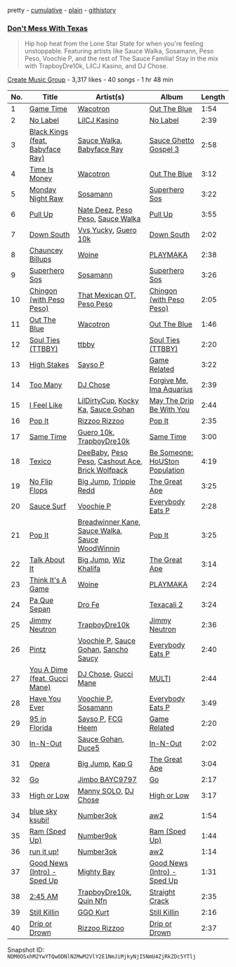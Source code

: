 pretty - [cumulative](/playlists/cumulative/1iiODxaiVpBp522dalIe9V.md) - [plain](/playlists/plain/1iiODxaiVpBp522dalIe9V) - [githistory](https://github.githistory.xyz/mackorone/spotify-playlist-archive/blob/main/playlists/plain/1iiODxaiVpBp522dalIe9V)

### [Don't Mess With Texas](https://open.spotify.com/playlist/1iiODxaiVpBp522dalIe9V)

> Hip hop heat from the Lone Star State for when you're feeling unstoppable\. Featuring artists like Sauce Walka, Sosamann, Peso Peso, Voochie P, and the rest of The Sauce Familia! Stay in the mix with TrapboyDre10k, LilCJ Kasino, and DJ Chose.

[Create Music Group](https://open.spotify.com/user/5yxhjtdh364nu3usltc4act75) - 3,317 likes - 40 songs - 1 hr 48 min

| No. | Title | Artist(s) | Album | Length |
|---|---|---|---|---|
| 1 | [Game Time](https://open.spotify.com/track/4VagGhSkdqMttrXhqpxSy0) | [Wacotron](https://open.spotify.com/artist/4CAL0nDGvLhUfQEpwSLnUz) | [Out The Blue](https://open.spotify.com/album/7JCHUjJqcigc9iu32GpJy8) | 1:54 |
| 2 | [No Label](https://open.spotify.com/track/0U3qrFMpocX46bGJZPicJf) | [LilCJ Kasino](https://open.spotify.com/artist/4pORMflJEUW1OYfNgiMLH5) | [No Label](https://open.spotify.com/album/6UmkpQ4VWNqYPWuJd92N4I) | 2:39 |
| 3 | [Black Kings \(feat\. Babyface Ray\)](https://open.spotify.com/track/7BDXoP9xT99ZCapXbLcshO) | [Sauce Walka](https://open.spotify.com/artist/42yf4QkiE9a252krn9OUCb), [Babyface Ray](https://open.spotify.com/artist/3zZ88AwlTwfCJkowsFCvLA) | [Sauce Ghetto Gospel 3](https://open.spotify.com/album/1aikrYpfT4vU9VKpGXspQV) | 2:58 |
| 4 | [Time Is Money](https://open.spotify.com/track/7qesrEPfIrEuZgIJzmkk7i) | [Wacotron](https://open.spotify.com/artist/4CAL0nDGvLhUfQEpwSLnUz) | [Out The Blue](https://open.spotify.com/album/7JCHUjJqcigc9iu32GpJy8) | 3:12 |
| 5 | [Monday Night Raw](https://open.spotify.com/track/1RdcF7eFvTHJjlSpqqaClh) | [Sosamann](https://open.spotify.com/artist/3Bj81IbILbuj2uEwWXMdXI) | [Superhero Sos](https://open.spotify.com/album/6ndKtEAg2SLWAhGd1GOZYo) | 3:22 |
| 6 | [Pull Up](https://open.spotify.com/track/4Du4F0KdBidyI0GJaudtEb) | [Nate Deez](https://open.spotify.com/artist/4Qk2WhFWVCQW9pHnBTX0Ja), [Peso Peso](https://open.spotify.com/artist/4sUMXGoB71qnOF7H691QGj), [Sauce Walka](https://open.spotify.com/artist/42yf4QkiE9a252krn9OUCb) | [Pull Up](https://open.spotify.com/album/3utIqumK5cEazsaMlLgnkf) | 3:55 |
| 7 | [Down South](https://open.spotify.com/track/3w1a7Fnntku3hkDnIJ0woV) | [Vvs Yucky](https://open.spotify.com/artist/2d0CxPqROy1x3IWobV81eP), [Guero 10k](https://open.spotify.com/artist/4L2hh6znwtTZtkmX0TmiUJ) | [Down South](https://open.spotify.com/album/35b3bdxCjBQZsa38hpX2Ki) | 2:02 |
| 8 | [Chauncey Billups](https://open.spotify.com/track/5yCu8S29QzEakH8h44p7Ka) | [Woine](https://open.spotify.com/artist/4Kh6WXjCUHN6ueN5iJCEtQ) | [PLAYMAKA](https://open.spotify.com/album/0MH028dmCFl5i0FZHX6aMb) | 2:38 |
| 9 | [Superhero Sos](https://open.spotify.com/track/0QDei2P6BiDED2GcuKr64U) | [Sosamann](https://open.spotify.com/artist/3Bj81IbILbuj2uEwWXMdXI) | [Superhero Sos](https://open.spotify.com/album/6ndKtEAg2SLWAhGd1GOZYo) | 3:26 |
| 10 | [Chingon \(with Peso Peso\)](https://open.spotify.com/track/5QCVFEOXmI9mCqiAZvokpW) | [That Mexican OT](https://open.spotify.com/artist/3BAgmPNIK5IJl7zMK1wvMA), [Peso Peso](https://open.spotify.com/artist/4sUMXGoB71qnOF7H691QGj) | [Chingon \(with Peso Peso\)](https://open.spotify.com/album/3FalVFmeeAijs0YIuD39px) | 2:05 |
| 11 | [Out The Blue](https://open.spotify.com/track/054lMSFInCke9LCcZId1cW) | [Wacotron](https://open.spotify.com/artist/4CAL0nDGvLhUfQEpwSLnUz) | [Out The Blue](https://open.spotify.com/album/7JCHUjJqcigc9iu32GpJy8) | 1:46 |
| 12 | [Soul Ties \(TTBBY\)](https://open.spotify.com/track/6jJO0NfxAwHWrn8Jl7gDG4) | [ttbby](https://open.spotify.com/artist/7iQZSmY2GLAivue7ty2MRi) | [Soul Ties \(TTBBY\)](https://open.spotify.com/album/6t1fmChwy0t3rDqQckAyos) | 2:20 |
| 13 | [High Stakes](https://open.spotify.com/track/5vKftP9QvWvu7n0D99gNaT) | [Sayso P](https://open.spotify.com/artist/3iPUvFz1vmWkwgIkYhIEUz) | [Game Related](https://open.spotify.com/album/300waQoZStpTTKW2ed61Uo) | 3:22 |
| 14 | [Too Many](https://open.spotify.com/track/2Uz58IbLpjAwDNVtBP2BOG) | [DJ Chose](https://open.spotify.com/artist/28Jt29jw6Smc3ZkzALTouq) | [Forgive Me, Ima Aquarius](https://open.spotify.com/album/38yP96qSpMKhpRP30fRf3K) | 2:39 |
| 15 | [I Feel Like](https://open.spotify.com/track/1lYEskeaOTM5ru5IOuGC59) | [LilDirtyCup](https://open.spotify.com/artist/4Dwzi6HW1xBxZdMFovMr0L), [Kocky Ka](https://open.spotify.com/artist/3XQ18LnZPy6tiOElsC93dU), [Sauce Gohan](https://open.spotify.com/artist/05tdr8wxoalGhDOMx38FhL) | [May The Drip Be With You](https://open.spotify.com/album/73e2ExnnMMRRGMAT7POUfE) | 2:44 |
| 16 | [Pop It](https://open.spotify.com/track/5wudKozLOJYmWKMu4Bh0RT) | [Rizzoo Rizzoo](https://open.spotify.com/artist/2zaB41HXDxNghkA6X0fgXT) | [Pop It](https://open.spotify.com/album/0w2E6QCHOeNwj7XNvMGnPb) | 2:35 |
| 17 | [Same Time](https://open.spotify.com/track/4ps9e46YmROGmpzePmPTnB) | [Guero 10k](https://open.spotify.com/artist/4L2hh6znwtTZtkmX0TmiUJ), [TrapboyDre10k](https://open.spotify.com/artist/5HWorG0e96YIZj95zBgGm9) | [Same Time](https://open.spotify.com/album/2UnTrTuizE45aQqkFtaxiZ) | 3:00 |
| 18 | [Texico](https://open.spotify.com/track/7uk44MiKIckhdjTlV9WEEz) | [DeeBaby](https://open.spotify.com/artist/6jxLcPfLvVwcz7bmzOWwwE), [Peso Peso](https://open.spotify.com/artist/4sUMXGoB71qnOF7H691QGj), [Cashout Ace](https://open.spotify.com/artist/6Dl48jX9PUpN2t1L48xOrI), [Brick Wolfpack](https://open.spotify.com/artist/7e4uf2N5gWV3z9yLRhRMUe) | [Be Someone: HoUSton Population](https://open.spotify.com/album/6xBlqJAEs6ph9jVxKHPHee) | 4:19 |
| 19 | [No Flip Flops](https://open.spotify.com/track/6geiT5cRocSBZHq9sywrLi) | [Big Jump](https://open.spotify.com/artist/3I1JRtdstCvvB0gXW20jkY), [Trippie Redd](https://open.spotify.com/artist/6Xgp2XMz1fhVYe7i6yNAax) | [The Great Ape](https://open.spotify.com/album/3nOrMwZPqpGrUYzW2iTbGl) | 3:25 |
| 20 | [Sauce Surf](https://open.spotify.com/track/40daCuKgwlGiM9YBEVTM5o) | [Voochie P](https://open.spotify.com/artist/4XxIlRzfz6UtWj0uYTlEy3) | [Everybody Eats P](https://open.spotify.com/album/2MvBnhcmyA7ef97pP8whvo) | 2:28 |
| 21 | [Pop It](https://open.spotify.com/track/5MRSB7suXYsJPKBe2dpW25) | [Breadwinner Kane](https://open.spotify.com/artist/7gzPSQNldjgC8FI8VDo2Um), [Sauce Walka](https://open.spotify.com/artist/42yf4QkiE9a252krn9OUCb), [Sauce WoodWinnin](https://open.spotify.com/artist/0KM3PbxAgPusbo0DqhoiJa) | [Pop It](https://open.spotify.com/album/63NcOtd5Ooe5e7qXG58lb7) | 3:25 |
| 22 | [Talk About It](https://open.spotify.com/track/1v2UYz2ZZQQUVTgKeG6mGr) | [Big Jump](https://open.spotify.com/artist/3I1JRtdstCvvB0gXW20jkY), [Wiz Khalifa](https://open.spotify.com/artist/137W8MRPWKqSmrBGDBFSop) | [The Great Ape](https://open.spotify.com/album/3nOrMwZPqpGrUYzW2iTbGl) | 3:14 |
| 23 | [Think It's A Game](https://open.spotify.com/track/65T3ODJsd2gvL1C4L1as1d) | [Woine](https://open.spotify.com/artist/4Kh6WXjCUHN6ueN5iJCEtQ) | [PLAYMAKA](https://open.spotify.com/album/0MH028dmCFl5i0FZHX6aMb) | 2:24 |
| 24 | [Pa Que Sepan](https://open.spotify.com/track/3AnQSf4uLVCqOrx1dk36l5) | [Dro Fe](https://open.spotify.com/artist/0JgRstxHntWC1kFPRXgaJd) | [Texacali 2](https://open.spotify.com/album/3Oyo1cTgV8cEw0QXCwzV04) | 3:24 |
| 25 | [Jimmy Neutron](https://open.spotify.com/track/310AQ4Y703RsoNW7SA3ykJ) | [TrapboyDre10k](https://open.spotify.com/artist/5HWorG0e96YIZj95zBgGm9) | [Jimmy Neutron](https://open.spotify.com/album/7JyzSGx8XHm2ZmbhqVJlrR) | 2:36 |
| 26 | [Pintz](https://open.spotify.com/track/3Mnwmi3z8NN6UfUdrWze2u) | [Voochie P](https://open.spotify.com/artist/4XxIlRzfz6UtWj0uYTlEy3), [Sauce Gohan](https://open.spotify.com/artist/05tdr8wxoalGhDOMx38FhL), [Sancho Saucy](https://open.spotify.com/artist/22F2sIQPJv8vi78VnIcOUB) | [Everybody Eats P](https://open.spotify.com/album/2MvBnhcmyA7ef97pP8whvo) | 2:40 |
| 27 | [You A Dime \(feat\. Gucci Mane\)](https://open.spotify.com/track/3x9BRSADO2cjIaDcoEOqe8) | [DJ Chose](https://open.spotify.com/artist/28Jt29jw6Smc3ZkzALTouq), [Gucci Mane](https://open.spotify.com/artist/13y7CgLHjMVRMDqxdx0Xdo) | [MULTI](https://open.spotify.com/album/01Gyi3UvIcbXejlgpjAYyD) | 2:44 |
| 28 | [Have You Ever](https://open.spotify.com/track/0AWtyN2piXY9xjr6MH0YFD) | [Voochie P](https://open.spotify.com/artist/4XxIlRzfz6UtWj0uYTlEy3), [Sosamann](https://open.spotify.com/artist/3Bj81IbILbuj2uEwWXMdXI) | [Everybody Eats P](https://open.spotify.com/album/2MvBnhcmyA7ef97pP8whvo) | 3:49 |
| 29 | [95 in Florida](https://open.spotify.com/track/1jxaFsfy6eCo6NJSfS5LCY) | [Sayso P](https://open.spotify.com/artist/3iPUvFz1vmWkwgIkYhIEUz), [FCG Heem](https://open.spotify.com/artist/6GSZ8C4Dyu5VsGz16jAgPC) | [Game Related](https://open.spotify.com/album/300waQoZStpTTKW2ed61Uo) | 2:20 |
| 30 | [In\-N\-Out](https://open.spotify.com/track/36J8uq05XAAfKSw0VmJ12N) | [Sauce Gohan](https://open.spotify.com/artist/05tdr8wxoalGhDOMx38FhL), [Duce5](https://open.spotify.com/artist/6VDWGH2jT0VwCKuVl6joLG) | [In\-N\-Out](https://open.spotify.com/album/2e8ihBtzbGoPjyhjdNVIHb) | 2:02 |
| 31 | [Opera](https://open.spotify.com/track/3v746lpBRy6JXcEGmgTips) | [Big Jump](https://open.spotify.com/artist/3I1JRtdstCvvB0gXW20jkY), [Kap G](https://open.spotify.com/artist/6JvU33PZ8MtZyeFTESr09O) | [The Great Ape](https://open.spotify.com/album/3nOrMwZPqpGrUYzW2iTbGl) | 3:04 |
| 32 | [Go](https://open.spotify.com/track/6fldDJf1OQLcM7AYyRVxH3) | [Jimbo BAYC9797](https://open.spotify.com/artist/1yir3k0Aqdz19oaQH27AnG) | [Go](https://open.spotify.com/album/5Z0JUrywowM4qX8I9xd65j) | 2:17 |
| 33 | [High or Low](https://open.spotify.com/track/0t6Dpa9HAT7iCNVUPKacLe) | [Manny SOLO](https://open.spotify.com/artist/0oi4NUkWmQYcKXV8PdRPsC), [DJ Chose](https://open.spotify.com/artist/28Jt29jw6Smc3ZkzALTouq) | [High or Low](https://open.spotify.com/album/5OcoFsCaJ3NtZ1QPxV9Bej) | 3:17 |
| 34 | [blue sky ksubi!](https://open.spotify.com/track/2JnEq5PclUe4wLuZpb62o6) | [Number3ok](https://open.spotify.com/artist/4MtcvEARRIBS46XfIaW2fK) | [aw2](https://open.spotify.com/album/00aE2ht65vwIFFHOaqkHbm) | 1:54 |
| 35 | [Ram \(Sped Up\)](https://open.spotify.com/track/0eF8don7xaBaV8WnOB2gLl) | [Number9ok](https://open.spotify.com/artist/77UOS3mEkG3BpnpUGmqLe5) | [Ram \(Sped Up\)](https://open.spotify.com/album/5nz4P0DNDDahop0y0yqyW6) | 1:44 |
| 36 | [run it up!](https://open.spotify.com/track/2Yt5mP6RhhTeA8BiEuZdV6) | [Number3ok](https://open.spotify.com/artist/4MtcvEARRIBS46XfIaW2fK) | [aw2](https://open.spotify.com/album/00aE2ht65vwIFFHOaqkHbm) | 1:14 |
| 37 | [Good News \(Intro\) \- Sped Up](https://open.spotify.com/track/5NlLcaF7NSMbgI7niZ2Iop) | [Mighty Bay](https://open.spotify.com/artist/6vAbPprzkLR2v8FpTgyYcV) | [Good News \(Intro\) \- Sped Up](https://open.spotify.com/album/3Npi1sSsOuXqHzfag73cUL) | 1:31 |
| 38 | [2:45 AM](https://open.spotify.com/track/0J85nOOs0cWNLuYXuGpx8H) | [TrapboyDre10k](https://open.spotify.com/artist/5HWorG0e96YIZj95zBgGm9), [Quin Nfn](https://open.spotify.com/artist/3M1quhETLChtt9NHKVaajX) | [Straight Crack](https://open.spotify.com/album/4XbJKPVbGX1WLx7EgzjCfp) | 2:35 |
| 39 | [Still Killin](https://open.spotify.com/track/7xcjNpTcuKOcIaJYOXaXrT) | [GGO Kurt](https://open.spotify.com/artist/0vz5Vjiz8a9dq9PEBACdRG) | [Still Killin](https://open.spotify.com/album/1k55ZqQFhjPSdTF7ACWUvy) | 2:16 |
| 40 | [Drip or Drown](https://open.spotify.com/track/1Uxcmgx0iJQLXyvt9iVJUi) | [Rizzoo Rizzoo](https://open.spotify.com/artist/2zaB41HXDxNghkA6X0fgXT) | [Drip or Drown](https://open.spotify.com/album/4KOaljSvFm6HN6fDMHUXbu) | 2:37 |

Snapshot ID: `NDM0OSxhM2YwYTQwODNlN2MwM2VlY2E1NmJiMjkyNjI5NmU4ZjRkZDc5YTlj`

